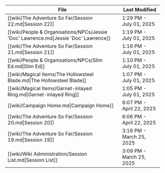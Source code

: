 | File                                                                                 | Last Modified            |
| ------------------------------------------------------------------------------------ | ------------------------ |
| [[wiki/The Adventure So Far/Session 22.md\|Session 22]]                              | 1:29 PM - July 01, 2025  |
| [[wiki/People & Organisations/NPCs/Jessie 'Doc' Lawrence.md\|Jessie 'Doc' Lawrence]] | 1:19 PM - July 01, 2025  |
| [[wiki/The Adventure So Far/Session 21.md\|Session 21]]                              | 1:16 PM - July 01, 2025  |
| [[wiki/People & Organisations/NPCs/Slim Ed.md\|Slim Ed]]                             | 1:10 PM - July 01, 2025  |
| [[wiki/Magical Items/The Hollowsteel Blade.md\|The Hollowsteel Blade]]               | 1:07 PM - July 01, 2025  |
| [[wiki/Magical Items/Garnet-inlayed Ring.md\|Garnet-inlayed Ring]]                   | 1:05 PM - July 01, 2025  |
| [[wiki/Campaign Home.md\|Campaign Home]]                                             | 6:07 PM - April 22, 2025 |
| [[wiki/The Adventure So Far/Session 20.md\|Session 20]]                              | 6:06 PM - April 22, 2025 |
| [[wiki/The Adventure So Far/Session 19.md\|Session 19]]                              | 3:16 PM - March 25, 2025 |
| [[wiki/Wiki Administration/Session List.md\|Session List]]                           | 3:09 PM - March 25, 2025 |
